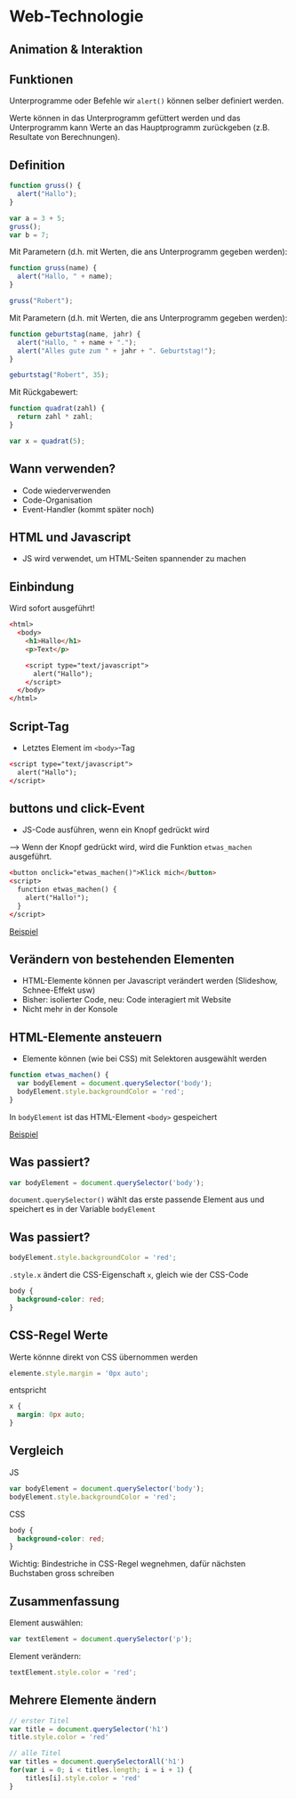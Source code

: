 # Web-Technologie

## Animation & Interaktion



## Funktionen

Unterprogramme oder Befehle wir `alert()` können selber definiert werden.

Werte können in das Unterprogramm gefüttert werden und das Unterprogramm kann Werte an das Hauptprogramm zurückgeben (z.B. Resultate von Berechnungen).


## Definition

```js
function gruss() {
  alert("Hallo");
}
```

```js
var a = 3 + 5;
gruss();
var b = 7;
```


Mit Parametern (d.h. mit Werten, die ans Unterprogramm gegeben werden):

```js
function gruss(name) {
  alert("Hallo, " + name);
}
```

```js
gruss("Robert");
```


Mit Parametern (d.h. mit Werten, die ans Unterprogramm gegeben werden):

```js
function geburtstag(name, jahr) {
  alert("Hallo, " + name + ".");
  alert("Alles gute zum " + jahr + ". Geburtstag!");
}
```

```js
geburtstag("Robert", 35);
```


Mit Rückgabewert:

```js
function quadrat(zahl) {
  return zahl * zahl;
}
```

```js
var x = quadrat(5);
```


## Wann verwenden?

* Code wiederverwenden
* Code-Organisation
* Event-Handler (kommt später noch)



## HTML und Javascript

* JS wird verwendet, um HTML-Seiten spannender zu machen



## Einbindung

Wird sofort ausgeführt!

```html
<​html>
  <​body>
    <h1>Hallo</h1>
    <p>Text</p>

    <​script type="text/javascript">
      alert("Hallo");
    <​/script>
  <​/body>
<​/html>
```


## Script-Tag

* Letztes Element im `<body>`-Tag

```html
<​script type="text/javascript">
  alert("Hallo");
<​/script>
```


## buttons und click-Event

* JS-Code ausführen, wenn ein Knopf gedrückt wird

--> Wenn der Knopf gedrückt wird, wird die Funktion `etwas_machen` ausgeführt.

```html
<​button onclick="etwas_machen()">Klick mich</button>
<​script>
  function etwas_machen() {
    alert("Hallo!");
  }
<​/script>
```

[Beispiel](http://jsfiddle.net/3f7f5bd0/)



## Verändern von bestehenden Elementen

* HTML-Elemente können per Javascript verändert werden (Slideshow, Schnee-Effekt usw)
* Bisher: isolierter Code, neu: Code interagiert mit Website
* Nicht mehr in der Konsole



## HTML-Elemente ansteuern

* Elemente können (wie bei CSS) mit Selektoren ausgewählt werden

```js
function etwas_machen() {
  var bodyElement = document.querySelector('body');
  bodyElement.style.backgroundColor = 'red';
}
```

In `bodyElement` ist das HTML-Element `<body>` gespeichert

[Beispiel](http://jsfiddle.net/6710j3qm/)


## Was passiert?

```js
var bodyElement = document.querySelector('body');
```

`document.querySelector()` wählt das erste passende Element aus und speichert es in der Variable `bodyElement`


## Was passiert?

```js
bodyElement.style.backgroundColor = 'red';
```

`.style.x` ändert die CSS-Eigenschaft `x`, gleich wie der CSS-Code

```css
body {
  background-color: red;
}
```


## CSS-Regel Werte

Werte könnne direkt von CSS übernommen werden

```js
elemente.style.margin = '0px auto';
```

entspricht

```css
x {
  margin: 0px auto;
}
```


## Vergleich

JS

```js
var bodyElement = document.querySelector('body');
bodyElement.style.backgroundColor = 'red';
```

CSS

```css
body {
  background-color: red;
}
```

Wichtig: Bindestriche in CSS-Regel wegnehmen, dafür nächsten Buchstaben gross schreiben


## Zusammenfassung

Element auswählen:

```js
var textElement = document.querySelector('p');
```

Element verändern:

```js
textElement.style.color = 'red';
```



## Mehrere Elemente ändern

```js
// erster Titel
var title = document.querySelector('h1')
title.style.color = 'red'

// alle Titel
var titles = document.querySelectorAll('h1')
for(var i = 0; i < titles.length; i = i + 1) {
    titles[i].style.color = 'red'
}
```
